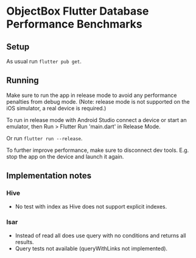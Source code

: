 # ObjectBox Flutter Database Performance Benchmarks

## Setup

As usual run `flutter pub get`.

## Running

Make sure to run the app in release mode to avoid any performance penalties from debug mode.
(Note: release mode is not supported on the iOS simulator, a real device is required.)

To run in release mode with Android Studio connect a device or start an emulator, then
Run > Flutter Run 'main.dart' in Release Mode.

Or run `flutter run --release`.

To further improve performance, make sure to disconnect dev tools. E.g. stop the app on the device
and launch it again.

## Implementation notes

### Hive

- No test with index as Hive does not support explicit indexes.

### Isar

- Instead of read all does use query with no conditions and returns all results.
- Query tests not available (queryWithLinks not implemented).
